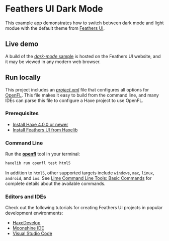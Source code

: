 # Feathers UI Dark Mode

This example app demonstrates how to switch between dark mode and light modue with the default theme from [Feathers UI](https://feathersui.com/).

## Live demo

A build of the [_dark-mode_ sample](https://feathersui.com/samples/haxe-openfl/dark-mode/) is hosted on the Feathers UI website, and it may be viewed in any modern web browser.

## Run locally

This project includes an [_project.xml_](https://lime.software/docs/project-files/xml-format/) file that configures all options for [OpenFL](https://openfl.org/). This file makes it easy to build from the command line, and many IDEs can parse this file to configure a Haxe project to use OpenFL.

### Prerequisites

- [Install Haxe 4.0.0 or newer](https://haxe.org/download/)
- [Install Feathers UI from Haxelib](https://feathersui.com/learn/haxe-openfl/installation/)

### Command Line

Run the [**openfl**](https://www.openfl.org/learn/haxelib/docs/tools/) tool in your terminal:

```sh
haxelib run openfl test html5
```

In addition to `html5`, other supported targets include `windows`, `mac`, `linux`, `android`, and `ios`. See [Lime Command Line Tools: Basic Commands](https://lime.software/docs/command-line-tools/basic-commands/) for complete details about the available commands.

### Editors and IDEs

Check out the following tutorials for creating Feathers UI projects in popular development environments:

- [HaxeDevelop](https://feathersui.com/learn/haxe-openfl/haxedevelop/)
- [Moonshine IDE](https://feathersui.com/learn/haxe-openfl/moonshine-ide/)
- [Visual Studio Code](https://feathersui.com/learn/haxe-openfl/visual-studio-code/)

